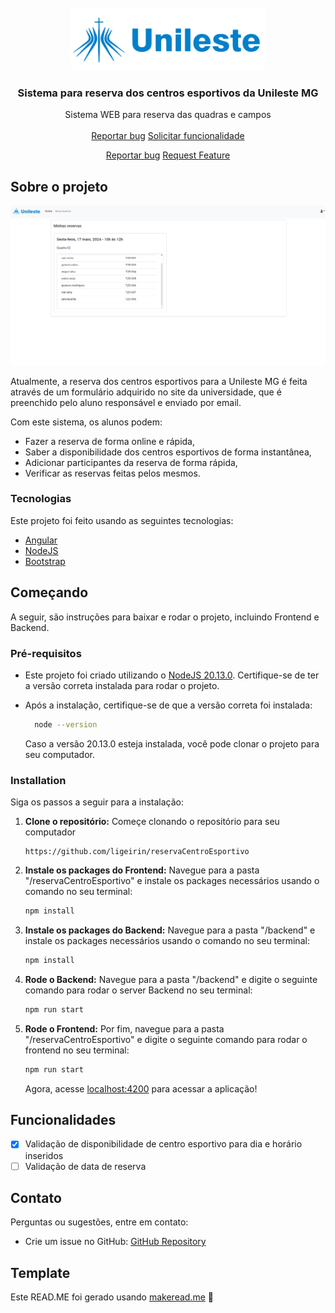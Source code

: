 <br/>
<div align="center">
<a href="https://github.com/ShaanCoding/makeread.me">
<img  height="100" src="./reservaCentroEsportivo/src/assets/unileste_logo.png"/>
</a>
<h3 align="center">Sistema para reserva dos centros esportivos da Unileste MG</h3>
<p align="center">
Sistema WEB para reserva das quadras e campos
<br/>
<br/>
<!-- <a href="https://www.makeread.me/">View Demo .</a>   -->
<a href="https://github.com/ligeirin/reservaCentroEsportivo/issues/new?labels=bug;template=bug_report.md">Reportar bug</a>
<a href="https://github.com/ligeirin/reservaCentroEsportivo/issues/new?labels=enhancement;&template=feature_request.md">Solicitar funcionalidade</a>
  
<a href="https://github.com/ShaanCoding/makeread.me/issues/new?labels=bug&amp;template=bug_report.md">Reportar bug</a>
<a href="https://github.com/ShaanCoding/makeread.me/issues/new?labels=enhancement&amp;&template=feature_request.md">Request Feature</a>
</p>
</div>

## Sobre o projeto

![Página inical](./imagens/home.PNG)

Atualmente, a reserva dos centros esportivos para a Unileste MG é feita através de um formulário adquirido no site da universidade, que é preenchido pelo aluno responsável e enviado por email.

Com este sistema, os alunos podem:

- Fazer a reserva de forma online e rápida,
- Saber a disponibilidade dos centros esportivos de forma instantânea,
- Adicionar participantes da reserva de forma rápida,
- Verificar as reservas feitas pelos mesmos.

### Tecnologias

Este projeto foi feito usando as seguintes tecnologias:

- [Angular](https://angular.io)
- [NodeJS](https://nodejs.org/)
- [Bootstrap](https://getbootstrap.com)

## Começando

A seguir, são instruções para baixar e rodar o projeto, incluindo Frontend e Backend.

### Pré-requisitos

- Este projeto foi criado utilizando o <a href="https://nodejs.org/en/download">NodeJS 20.13.0</a>. Certifique-se de ter a versão correta instalada para rodar o projeto.

- Após a instalação, certifique-se de que a versão correta foi instalada:
  ```sh
    node --version
  ```

  Caso a versão 20.13.0 esteja instalada, você pode clonar o projeto para seu computador.

### Installation

Siga os passos a seguir para a instalação:

1. **Clone o repositório:** Começe clonando o repositório para seu computador

   ```
   https://github.com/ligeirin/reservaCentroEsportivo
   ```

2. **Instale os packages do Frontend:** Navegue para a pasta &quot;/reservaCentroEsportivo&quot; e instale os packages necessários usando o comando no seu terminal:

   ```sh
   npm install
   ```

3. **Instale os packages do Backend:** Navegue para a pasta &quot;/backend&quot; e instale os packages necessários usando o comando no seu terminal:

   ```sh
   npm install
   ```

4. **Rode o Backend:** Navegue para a pasta &quot;/backend&quot; e digite o seguinte comando para rodar o server Backend no seu terminal:

   ```sh
   npm run start
   ```

5. **Rode o Frontend:** Por fim, navegue para a pasta &quot;/reservaCentroEsportivo&quot; e digite o seguinte comando para rodar o frontend no seu terminal:

   ```sh
   npm run start
   ```

   Agora, acesse [localhost:4200](http://localhost:4200) para acessar a aplicação!

## Funcionalidades

   - [x] Validação de disponibilidade de centro esportivo para dia e horário inseridos
   - [ ] Validação de data de reserva

## Contato

Perguntas ou sugestões, entre em contato:

   - Crie um issue no GitHub: [GitHub Repository](https://github.com/ligeirin/reservaCentroEsportivo)

## Template

   Este READ.ME foi gerado usando [makeread.me](https://www.makeread.me/) 🚀
